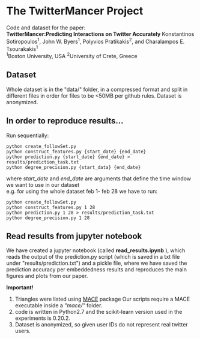 # The TwitterMancer Project
Code and dataset for the paper:</br>
**TwitterMancer:Predicting Interactions on Twitter Accurately**
Konstantinos Sotiropoulos<sup>1</sup>, John W. Byers<sup>1</sup>, Polyvios Pratikakis<sup>2</sup>, and Charalampos E. Tsourakakis<sup>1</sup></br>
<sup>1</sup>Boston University, USA <sup>2</sup>University of Crete, Greece </br>

## Dataset
Whole dataset is in the "data/" folder, in a compressed format and split in different files
in order for files to be <50MB per github rules. Dataset is anonymized.

## In order to reproduce results...
  Run sequentially:
  ```
  python create_followSet.py
  python construct_features.py {start_date} {end_date}
  python prediction.py {start_date} {end_date} > results/prediction_task.txt
  python degree_precision.py {start_data} {end_date}
  ```
  where *start_date* and *end_date* are arguments that define the time window we want to use in our dataset </br>
  e.g. for using the whole dataset feb 1- feb 28 we have to run:
  ```
  python create_followSet.py
  python construct_features.py 1 28 
  python prediction.py 1 28 > results/prediction_task.txt
  python degree_precision.py 1 28
  ```

## Read results from jupyter notebook
We have created a jupyter notebook (called **read_results.ipynb** ), which reads the output of the prediction.py
script (which is saved in a txt file under "results/prediction.txt") and a pickle file, where we have saved the 
prediction accuracy per embeddedness results and reproduces the main figures and plots from our paper. </br>
 
 **Important!**
  1. Triangles were listed using [MACE](http://research.nii.ac.jp/~uno/code/mace.html) package
      Our scripts require a MACE executable inside a _"mace/"_ folder.
  2. code is written in Python2.7 and the scikit-learn version used in the experiments is 0.20.2.
  3. Dataset is anonymized, so given user IDs do not represent real twitter users.
